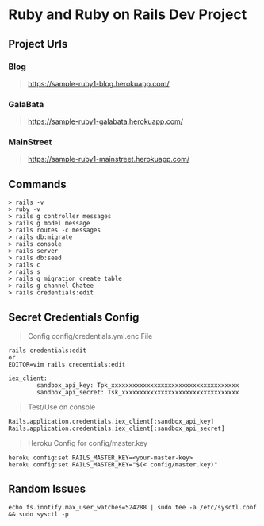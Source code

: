 # Ruby and Ruby on Rails Dev Project


## Project Urls


### Blog 

> https://sample-ruby1-blog.herokuapp.com/

### GalaBata

> https://sample-ruby1-galabata.herokuapp.com/

### MainStreet

> https://sample-ruby1-mainstreet.herokuapp.com/


## Commands

```
> rails -v
> ruby -v
> rails g controller messages
> rails g model message
> rails routes -c messages
> rails db:migrate
> rails console
> rails server
> rails db:seed
> rails c
> rails s
> rails g migration create_table
> rails g channel Chatee
> rails credentials:edit 
```


## Secret Credentials Config

> Config config/credentials.yml.enc File

```
rails credentials:edit 
or
EDITOR=vim rails credentials:edit

iex_client:
        sandbox_api_key: Tpk_xxxxxxxxxxxxxxxxxxxxxxxxxxxxxxxxxxxx
        sandbox_api_secret: Tsk_xxxxxxxxxxxxxxxxxxxxxxxxxxxxxxxxx
```

> Test/Use on console

```
Rails.application.credentials.iex_client[:sandbox_api_key]
Rails.application.credentials.iex_client[:sandbox_api_secret]
```

> Heroku Config for config/master.key

```
heroku config:set RAILS_MASTER_KEY=<your-master-key>
heroku config:set RAILS_MASTER_KEY="$(< config/master.key)"
```

## Random Issues

```
echo fs.inotify.max_user_watches=524288 | sudo tee -a /etc/sysctl.conf && sudo sysctl -p

```
